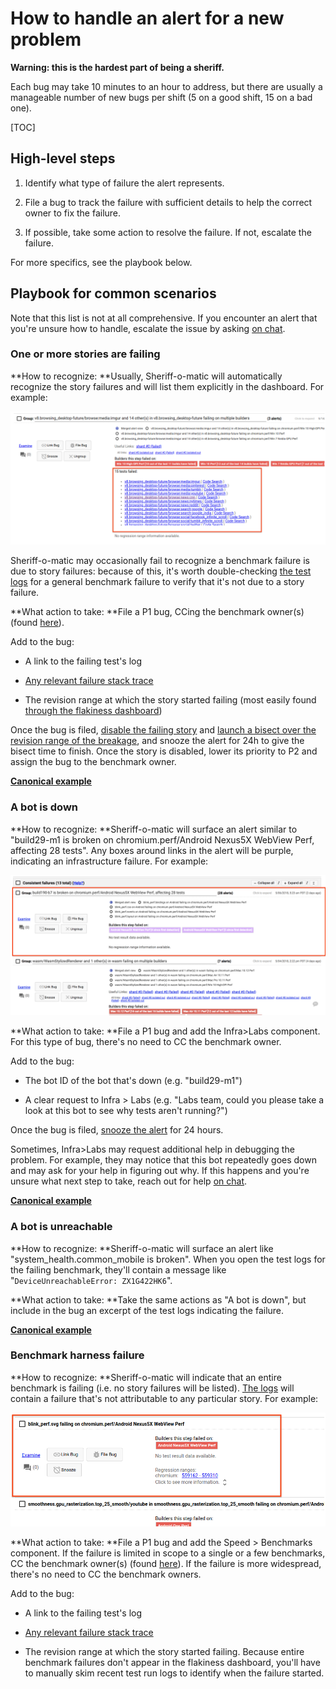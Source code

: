 # How to handle an alert for a new problem

**Warning: this is the hardest part of being a sheriff.**

Each bug may take 10 minutes to an hour to address, but there are usually a manageable number of new bugs per shift (5 on a good shift, 15 on a bad one).

[TOC]

## High-level steps

1. Identify what type of failure the alert represents.

2. File a bug to track the failure with sufficient details to help the correct owner to fix the failure.

3. If possible, take some action to resolve the failure. If not, escalate the failure.

For more specifics, see the playbook below.

## Playbook for common scenarios

Note that this list is not at all comprehensive. If you encounter an alert that you're unsure how to handle, escalate the issue by asking [on chat](https://hangouts.google.com/group/80kY8Glh1AqcbQP92).

### One or more stories are failing

**How to recognize: **Usually, Sheriff-o-matic will automatically recognize the story failures and will list them explicitly in the dashboard. For example:

![Story failures in Sheriff-o-matic](images/som_story_failures.png)

Sheriff-o-matic may occasionally fail to recognize a benchmark failure is due to story failures: because of this, it's worth double-checking [the test logs](https://chromium.googlesource.com/chromium/src/+/main/docs/speed/bot_health_sheriffing/how_to_access_test_logs.md#getting-a-list-of-stories-that-failed) for a general benchmark failure to verify that it's not due to a story failure.

**What action to take: **File a P1 bug, CCing the benchmark owner(s) (found [here](https://docs.google.com/spreadsheets/d/1xaAo0_SU3iDfGdqDJZX_jRV0QtkufwHUKH3kQKF3YQs/edit#gid=0)).

Add to the bug:

* A link to the failing test's log

* [Any relevant failure stack trace](https://chromium.googlesource.com/chromium/src/+/main/docs/speed/bot_health_sheriffing/how_to_access_test_logs.md#identifying-why-a-story-failed)

* The revision range at which the story started failing (most easily found [through the flakiness dashboard](https://chromium.googlesource.com/chromium/src/+/main/docs/speed/bot_health_sheriffing/what_test_is_failing.md))

Once the bug is filed, [disable the failing story](https://chromium.googlesource.com/chromium/src/+/main/docs/speed/bot_health_sheriffing/how_to_disable_a_story.md) and [launch a bisect over the revision range of the breakage](https://chromium.googlesource.com/chromium/src/+/main/docs/speed/bot_health_sheriffing/how_to_launch_a_functional_bisect.md), and snooze the alert for 24h to give the bisect time to finish. Once the story is disabled, lower its priority to P2 and assign the bug to the benchmark owner.

**[Canonical example](https://bugs.cromium.org/p/chromium/issues/detail?id=809063)**

### A bot is down

**How to recognize: **Sheriff-o-matic will surface an alert similar to "build29-m1 is broken on chromium.perf/Android Nexus5X WebView Perf, affecting 28 tests". Any boxes around links in the alert will be purple, indicating an infrastructure failure. For example:

![A bot down in Sheriff-o-matic](images/som_bot_down.png)

**What action to take: **File a P1 bug and add the Infra>Labs component. For this type of bug, there's no need to CC the benchmark owner.

Add to the bug:

* The bot ID of the bot that's down (e.g. "build29-m1")

* A clear request to Infra > Labs (e.g. "Labs team, could you please take a look at this bot to see why tests aren't running?")

Once the bug is filed, [snooze the alert](https://chromium.googlesource.com/chromium/src/+/main/docs/speed/bot_health_sheriffing/how_to_snooze_an_alert.md) for 24 hours.

Sometimes, Infra>Labs may request additional help in debugging the problem. For example, they may notice that this bot repeatedly goes down and may ask for your help in figuring out why. If this happens and you're unsure what next step to take, reach out for help [on chat](https://hangouts.google.com/group/80kY8Glh1AqcbQP92).

**[Canonical example](https://bugs.chromium.org/p/chromium/issues/detail?id=821562)**

### A bot is unreachable

**How to recognize: **Sheriff-o-matic will surface an alert like "system_health.common_mobile is broken". When you open the test logs for the failing benchmark, they'll contain a message like "`DeviceUnreachableError: ZX1G422HK6`".

**What action to take: **Take the same actions as "A bot is down", but include in the bug an excerpt of the test logs indicating the failure.

**[Canonical example](https://bugs.chromium.org/p/chromium/issues/detail?id=739715)**

### Benchmark harness failure

**How to recognize: **Sheriff-o-matic will indicate that an entire benchmark is failing (i.e. no story failures will be listed). [The logs](https://chromium.googlesource.com/chromium/src/+/main/docs/speed/bot_health_sheriffing/how_to_access_test_logs.md) will contain a failure that's not attributable to any particular story. For example:

![A general benchmark failure in Sheriff-o-matic](images/som_benchmark_failure.png)

**What action to take: **File a P1 bug and add the Speed > Benchmarks component. If the failure is limited in scope to a single or a few benchmarks, CC the benchmark owner(s) (found [here](https://docs.google.com/spreadsheets/d/1xaAo0_SU3iDfGdqDJZX_jRV0QtkufwHUKH3kQKF3YQs/edit#gid=0)). If the failure is more widespread, there's no need to CC the benchmark owners.

Add to the bug:

* A link to the failing test's log

* [Any relevant failure stack trace](https://chromium.googlesource.com/chromium/src/+/main/docs/speed/bot_health_sheriffing/how_to_access_test_logs.md#identifying-why-a-story-failed)

* The revision range at which the story started failing. Because entire benchmark failures don't appear in the flakiness dashboard, you'll have to manually skim recent test run logs to identify when the failure started.

